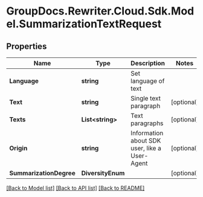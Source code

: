 # GroupDocs.Rewriter.Cloud.Sdk.Model.SummarizationTextRequest

## Properties

Name | Type | Description | Notes
------------ | ------------- | ------------- | -------------
**Language** | **string** | Set language of text | 
**Text** | **string** | Single text paragraph | [optional] 
**Texts** | **List&lt;string&gt;** | Text paragraphs | [optional] 
**Origin** | **string** | Information about SDK user, like a User-Agent | [optional] 
**SummarizationDegree** | **DiversityEnum** |  | [optional] 

[[Back to Model list]](../README.md#documentation-for-models) [[Back to API list]](../README.md#documentation-for-api-endpoints) [[Back to README]](../README.md)

